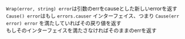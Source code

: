 `Wrap(error, string) error`は引数のerrをcauseとした新しいerrorを返す  
`Cause() error`はもし `errors.causer` インターフェイス、つまり `Cause(err error) error` を満たしていればその戻り値を返す  
もしそのインターフェイスを満たさなければそのままのerrを返す  